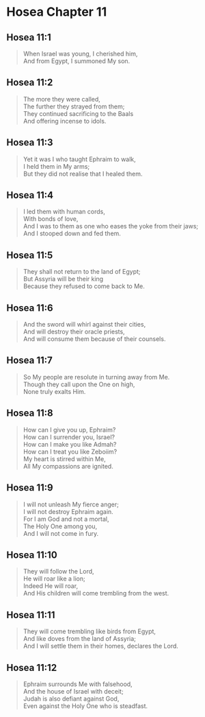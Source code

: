 # Hosea Chapter 11

## Hosea 11:1

> When Israel was young, I cherished him,  
> And from Egypt, I summoned My son.

## Hosea 11:2

> The more they were called,  
> The further they strayed from them;  
> They continued sacrificing to the Baals  
> And offering incense to idols.

## Hosea 11:3

> Yet it was I who taught Ephraim to walk,  
> I held them in My arms;  
> But they did not realise that I healed them.

## Hosea 11:4

> I led them with human cords,  
> With bonds of love,  
> And I was to them as one who eases the yoke from their jaws;  
> And I stooped down and fed them.

## Hosea 11:5

> They shall not return to the land of Egypt;  
> But Assyria will be their king  
> Because they refused to come back to Me.

## Hosea 11:6

> And the sword will whirl against their cities,  
> And will destroy their oracle priests,  
> And will consume them because of their counsels.

## Hosea 11:7

> So My people are resolute in turning away from Me.  
> Though they call upon the One on high,  
> None truly exalts Him.

## Hosea 11:8

> How can I give you up, Ephraim?  
> How can I surrender you, Israel?  
> How can I make you like Admah?  
> How can I treat you like Zeboiim?  
> My heart is stirred within Me,  
> All My compassions are ignited.

## Hosea 11:9

> I will not unleash My fierce anger;  
> I will not destroy Ephraim again.  
> For I am God and not a mortal,  
> The Holy One among you,  
> And I will not come in fury.

## Hosea 11:10

> They will follow the Lord,  
> He will roar like a lion;  
> Indeed He will roar,  
> And His children will come trembling from the west.

## Hosea 11:11

> They will come trembling like birds from Egypt,  
> And like doves from the land of Assyria;  
> And I will settle them in their homes, declares the Lord.

## Hosea 11:12

> Ephraim surrounds Me with falsehood,  
> And the house of Israel with deceit;  
> Judah is also defiant against God,  
> Even against the Holy One who is steadfast.
